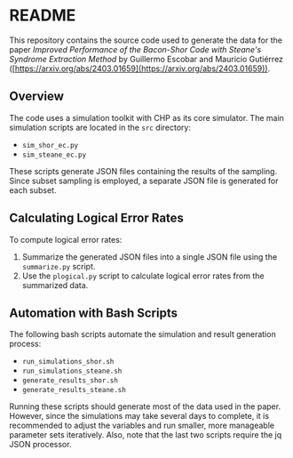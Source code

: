 # README

This repository contains the source code used to generate the data for the paper _Improved Performance of the Bacon-Shor Code with Steane's Syndrome Extraction Method_ by Guillermo Escobar and Mauricio Gutiérrez ([https://arxiv.org/abs/2403.01659](https://arxiv.org/abs/2403.01659)).

## Overview
The code uses a simulation toolkit with CHP as its core simulator. The main simulation scripts are located in the `src` directory:
- `sim_shor_ec.py`
- `sim_steane_ec.py`

These scripts generate JSON files containing the results of the sampling. Since subset sampling is employed, a separate JSON file is generated for each subset.

## Calculating Logical Error Rates
To compute logical error rates:
1. Summarize the generated JSON files into a single JSON file using the `summarize.py` script.
2. Use the `plogical.py` script to calculate logical error rates from the summarized data.

## Automation with Bash Scripts
The following bash scripts automate the simulation and result generation process:
- `run_simulations_shor.sh`
- `run_simulations_steane.sh`
- `generate_results_shor.sh`
- `generate_results_steane.sh`

Running these scripts should generate most of the data used in the paper. However, since the simulations may take several days to complete, it is recommended to adjust the variables and run smaller, more manageable parameter sets iteratively. Also, note that the last two scripts require the jq JSON processor.

